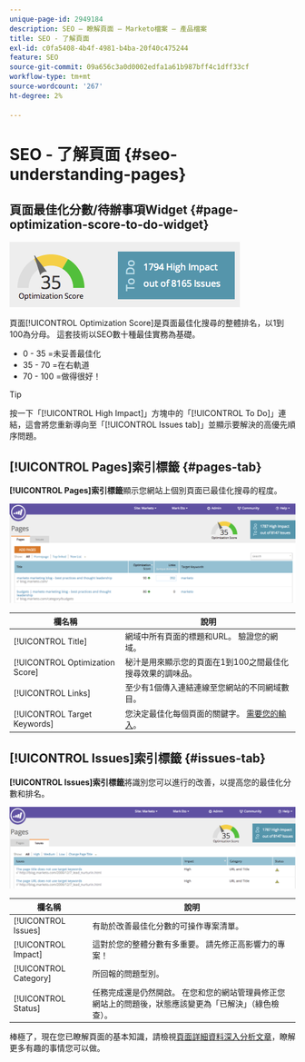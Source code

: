 ```yaml
---
unique-page-id: 2949184
description: SEO — 瞭解頁面 — Marketo檔案 — 產品檔案
title: SEO - 了解頁面
exl-id: c0fa5408-4b4f-4981-b4ba-20f40c475244
feature: SEO
source-git-commit: 09a656c3a0d0002edfa1a61b987bff4c1dff33cf
workflow-type: tm+mt
source-wordcount: '267'
ht-degree: 2%

---
```


# SEO - 了解頁面 {#seo-understanding-pages}

## 頁面最佳化分數/待辦事項Widget {#page-optimization-score-to-do-widget}

![](assets/image2014-9-17-21-3a52-3a3.png)

頁面[!UICONTROL Optimization Score]是頁面最佳化搜尋的整體排名，以1到100為分母。 這套技術以SEO數十種最佳實務為基礎。

* 0 - 35 =未妥善最佳化
* 35 - 70 =在右軌道
* 70 - 100 =做得很好！

>[!TIP]
>
>按一下「[!UICONTROL High Impact]」方塊中的「[!UICONTROL To Do]」連結，這會將您重新導向至「[!UICONTROL Issues tab]」並顯示要解決的高優先順序問題。

## [!UICONTROL Pages]索引標籤 {#pages-tab}

**[!UICONTROL Pages]索引標籤**&#x200B;顯示您網站上個別頁面已最佳化搜尋的程度。

![](assets/image2014-9-17-21-3a52-3a41.png)

| 欄名稱 | 說明 |
|---|---|
| [!UICONTROL Title] | 網域中所有頁面的標題和URL。 驗證您的網域。 |
| [!UICONTROL Optimization Score] | 秘汁是用來顯示您的頁面在1到100之間最佳化搜尋效果的調味品。 |
| [!UICONTROL Links] | 至少有1個傳入連結連線至您網站的不同網域數目。 |
| [!UICONTROL Target Keywords] | 您決定最佳化每個頁面的關鍵字。 [需要您的輸入](/help/marketo/product-docs/additional-apps/seo/pages/seo-using-the-page-detail-drill-down.md)。 |

## [!UICONTROL Issues]索引標籤 {#issues-tab}

**[!UICONTROL Issues]索引標籤**&#x200B;將識別您可以進行的改善，以提高您的最佳化分數和排名。

![](assets/image2014-9-17-21-3a53-3a15.png)

| 欄名稱 | 說明 |
|---|---|
| [!UICONTROL Issues] | 有助於改善最佳化分數的可操作專案清單。 |
| [!UICONTROL Impact] | 這對於您的整體分數有多重要。 請先修正高影響力的專案！ |
| [!UICONTROL Category] | 所回報的問題型別。 |
| [!UICONTROL Status] | 任務完成還是仍然開啟。 在您和您的網站管理員修正您網站上的問題後，狀態應該變更為「已解決」（綠色檢查）。 |

棒極了，現在您已瞭解頁面的基本知識，請檢視[頁面詳細資料深入分析文章](/help/marketo/product-docs/additional-apps/seo/pages/seo-using-the-page-detail-drill-down.md)，瞭解更多有趣的事情您可以做。
